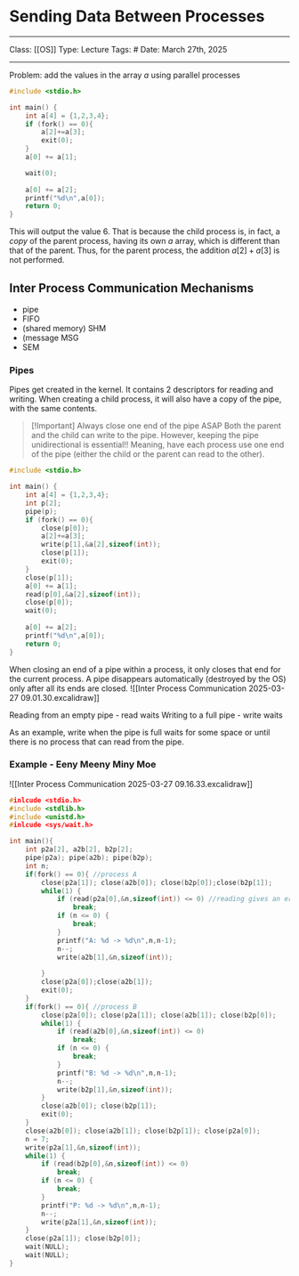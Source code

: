 # Sending Data Between Processes
___
Class: [[OS]]
Type: Lecture
Tags: # 
Date: March 27th, 2025
___

Problem: add the values in the array $a$ using parallel processes
```c++
#include <stdio.h>

int main() {
	int a[4] = {1,2,3,4};
	if (fork() == 0){
		a[2]+=a[3];
		exit(0);
	}
	a[0] += a[1];

	wait(0);
	
	a[0] += a[2];
	printf("%d\n",a[0]);
	return 0;
}

```

This will output the value $6$. That is because the child process is, in fact, a *copy* of the parent process, having its own $a$ array, which is different than that of the parent. Thus, for the parent process, the addition $a[2]+a[3]$ is not performed.


## Inter Process Communication Mechanisms
- pipe
- FIFO
- (shared memory) SHM
- (message MSG
- SEM
### Pipes
Pipes get created in the kernel. It contains 2 descriptors for reading and writing. When creating a child process, it will also have a copy of the pipe, with the same contents.

>[!Important] Always close one end of the pipe ASAP
> Both the parent and the child can write to the pipe. However, keeping the pipe unidirectional is essential!! Meaning, have each process use one end of the pipe (either the child or the parent can read to the other). 

```c++
#include <stdio.h>

int main() {
	int a[4] = {1,2,3,4};
	int p[2];
	pipe(p);
	if (fork() == 0){
		close(p[0]);
		a[2]+=a[3];
		write(p[1],&a[2],sizeof(int));
		close(p[1]);
		exit(0);
	}
	close(p[1]);
	a[0] += a[1];
	read(p[0],&a[2],sizeof(int));
	close(p[0]);
	wait(0);
	
	a[0] += a[2];
	printf("%d\n",a[0]);
	return 0;
}

```

When closing an end of a pipe within a process, it only closes that end for the current process.
A pipe disappears automatically (destroyed by the OS) only after all its ends are closed.
![[Inter Process Communication 2025-03-27 09.01.30.excalidraw]]


Reading from an empty pipe - read waits 
Writing to a full pipe - write waits 

As an example, write when the pipe is full waits for some space or until there is no process that can read from the pipe.

### Example - Eeny Meeny Miny Moe

![[Inter Process Communication 2025-03-27 09.16.33.excalidraw]]

```c
#inlcude <stdio.h>
#include <stdlib.h>
#include <unistd.h>
#inlcude <sys/wait.h>

int main(){
	int p2a[2], a2b[2], b2p[2];
	pipe(p2a); pipe(a2b); pipe(b2p);
	int n;
	if(fork() == 0){ //process A
		close(p2a[1]); close(a2b[0]); close(b2p[0]);close(b2p[1]);
		while(1) {
			if (read(p2a[0],&n,sizeof(int)) <= 0) //reading gives an error / reads nothing
				break;
			if (n <= 0) {
				break;
			}
			printf("A: %d -> %d\n",n,n-1);
			n--;
			write(a2b[1],&n,sizeof(int));
			
		}
		close(p2a[0]);close(a2b[1]);
		exit(0);
	}
	if(fork() == 0){ //process B
		close(p2a[0]); close(p2a[1]); close(a2b[1]); close(b2p[0]);
		while(1) {
			if (read(a2b[0],&n,sizeof(int)) <= 0) 
				break;
			if (n <= 0) {
				break;
			}
			printf("B: %d -> %d\n",n,n-1);
			n--;
			write(b2p[1],&n,sizeof(int));
		}
		close(a2b[0]); close(b2p[1]);
		exit(0);
	}
	close(a2b[0]); close(a2b[1]); close(b2p[1]); close(p2a[0]);
	n = 7;
	write(p2a[1],&n,sizeof(int));
	while(1) {
		if (read(b2p[0],&n,sizeof(int)) <= 0) 
			break;
		if (n <= 0) {
			break;
		}
		printf("P: %d -> %d\n",n,n-1);
		n--;
		write(p2a[1],&n,sizeof(int));
	}
	close(p2a[1]); close(b2p[0]);
	wait(NULL);
	wait(NULL);
}

```